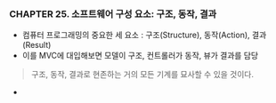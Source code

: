 ### CHAPTER 25. 소프트웨어 구성 요소: 구조, 동작, 결과 

- 컴퓨터 프로그래밍의 중요한 세 요소 : 구조(Structure), 동작(Action), 결과(Result)
- 이를 MVC에 대입해보면 모델이 구조, 컨트롤러가 동작, 뷰가 결과를 담당
> 구조, 동작, 결과로 현존하는 거의 모든 기계를 묘사할 수 있을 것이다. 

- 
